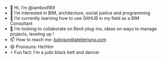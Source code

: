 - 👋 Hi, I’m @iambod169
- 👀 I’m interested in BIM, architecture, social justice and programming 
- 🌱 I’m currently learning how to use GitHUB in my field as a BIM Consultant
- 💞️ I’m looking to collaborate on Revit plug-ins, ideas on ways to manage projects, leveling up !
- 📫 How to reach me: balogun@atelierjuno.com
- 😄 Pronouns: He/Him
- ⚡ Fun fact: I'm a judo black belt and dancer

<!---
iambod169/iambod169 is a ✨ special ✨ repository because its `README.md` (this file) appears on your GitHub profile.
You can click the Preview link to take a look at your changes.
--->
